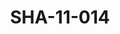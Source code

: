 ---
pid: SHA-11-014
title: SHA-11-014
language: ar
collection: شرحبيل احمد
original_label: 
rights: شرحبيل احمد
location_of_original: شرحبيل احمد
photographer_or_studio: 
scanned_from: photograph 15.7 by 20.6
_date: '1966'
location: اثيوبيا، اديس ابابا
description: هايلي سيلاسي مع اعصضاء من فرقة هرامبي لوسي مورو وماغدالين انيانغو
additional_notes: 
permission_display: 'yes'
on_server: 'no'
on_website: 'no'
permalink: /photopages/ar/SHA-11-014.html
layout: photo-page
---